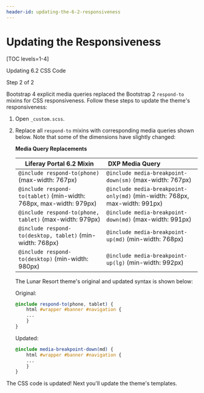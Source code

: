 ```yaml
---
header-id: updating-the-6-2-responsiveness
---
```


# Updating the Responsiveness

[TOC levels=1-4]

<div class="learn-path-step row">
    <p id="stepTitle">Updating 6.2 CSS Code</p><p>Step 2 of 2</p>
</div>

Bootstrap 4 explicit media queries replaced the Bootstrap 2 `respond-to` mixins
for CSS responsiveness. Follow these steps to update the theme's responsiveness:

1.  Open `_custom.scss`.

2.  Replace all `respond-to` mixins with corresponding media queries shown
    below. Note that some of the dimensions have slightly changed:

    **Media Query Replacements**

    | Liferay Portal 6.2 Mixin                            |  &nbsp;DXP Media Query                                     |
    -------------------------------------- |:---------------------------------------------------------- |
    `@include respond-to(phone)` (max-width: 767px)          | `@include media-breakpoint-down(sm)` (max-width: 767px)              |
    `@include respond-to(tablet)` (min-width: 768px, max-width: 979px)          | `@include media-breakpoint-only(md)` (min-width: 768px, max-width: 991px)                |
    `@include respond-to(phone, tablet)` (max-width: 979px) | `@include media-breakpoint-down(md)` (max-width: 991px)      |
    `@include respond-to(desktop, tablet)` (min-width: 768px) | `@include media-breakpoint-up(md)` (min-width: 768px)                                     |
    `@include respond-to(desktop)` (min-width: 980px)        | `@include media-breakpoint-up(lg)` (min-width: 992px)          |

    The Lunar Resort theme's original and updated syntax is shown below:

    Original:

    ```scss
    @include respond-to(phone, tablet) {
        html #wrapper #banner #navigation {
        ...
        }
    }
    ```

    Updated:

    ```scss
    @include media-breakpoint-down(md) {
        html #wrapper #banner #navigation {
        ...
        }
    }
    ```

The CSS code is updated! Next you'll update the theme's templates. 
